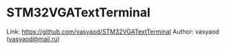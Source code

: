 STM32VGATextTerminal
====================

Link: https://github.com/vasyaod/STM32VGATextTerminal
Author: vasyaod (vasyaod@mail.ru)

